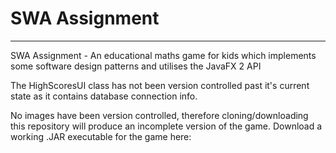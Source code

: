 # SWA Assignment
----
SWA Assignment - An educational maths game for kids which implements some software design patterns and utilises the JavaFX 2 API

The HighScoresUI class has not been version controlled past it's current state as it contains database connection info. 

No images have been version controlled, therefore cloning/downloading this repository will produce an incomplete version of the game. Download a working .JAR executable for the game here: 
